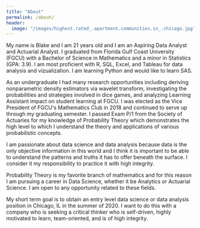 ```yaml
---
title: "About"
permalink: /about/
header:
  image: "/images/highest.rated_.apartment.communities.in_.chicago.jpg"
---
```


My name is Blake and I am 21 years old and I am an Aspiring Data Analyst and Actuarial Analyst. I graduated from Florida Gulf Coast University (FGCU) with a Bachelor of Science in Mathematics and a minor in Statistics (GPA: 3.9). I am most proficient with R, SQL, Excel, and Tableau for data analysis and vizualization. I am learning Python and would like to learn SAS. 

As an undergraduate I had many research opportunities including deriving nonparametric density estimators via wavelet transform, investigating the probabilities and strategies involved in dice games, and analyzing Learning Assistant impact on student learning at FGCU. I was elected as the Vice President of FGCU's Mathematics Club in 2018 and continued to serve up through my graduating semester. I passed Exam P/1 from the Society of Actuaries for my knowledge of Probability Theory which demonstrates the high level to which I understand the theory and applications of various probabilistic concepts. 

I am passionate about data science and data analysis because data is the only objective information in this world and I think it is important to be able to understand the patterns and truths it has to offer beneath the surface. I consider it my responsibility to practice it with high integrity.

Probability Theory is my favorite branch of mathematics and for this reason I am pursuing a career in Data Science, whether it be Analytics or Actuarial Science. I am open to any opportunity related to these fields.

My short term goal is to obtain an entry level data science or data analysis position in Chicago, IL in the summer of 2020. I  want to do this with a company who is seeking a critical thinker who is self-driven, highly motivated to learn, team-oriented, and is of high integrity.
